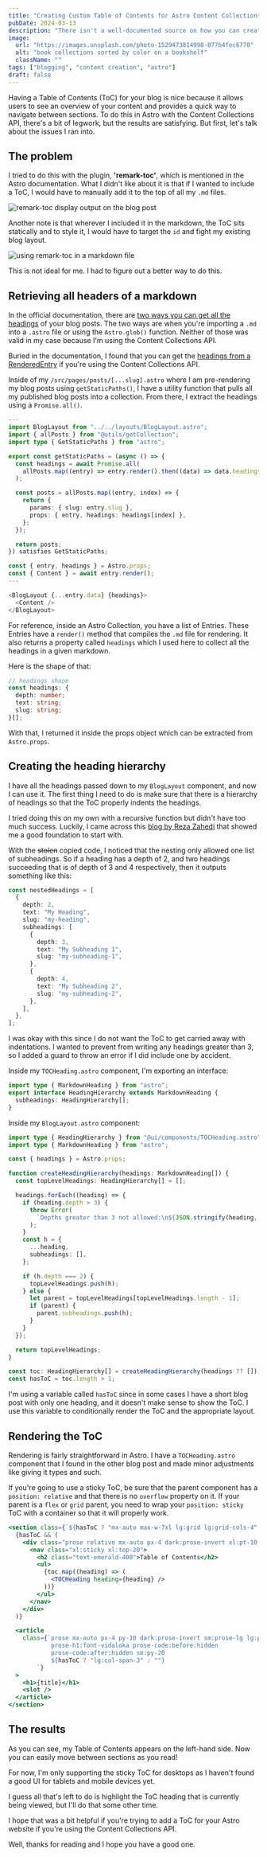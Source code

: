 ```yaml
---
title: "Creating Custom Table of Contents for Astro Content Collections"
pubDate: 2024-03-13
description: "There isn't a well-documented source on how you can create a custom Table of Contents from your markdown with the Astro Content Collection API. The 'remark-toc' plugin does the job but offers little control over where you can place it. In this post, I'll show you how I created my ToC for my blog."
image:
  url: "https://images.unsplash.com/photo-1529473814998-077b4fec6770"
  alt: "book collections sorted by color on a bookshelf"
  className: ""
tags: ["blogging", "content creation", "astro"]
draft: false
---
```


Having a Table of Contents (ToC) for your blog is nice because it allows users to see an overview of your content and provides a quick way to navigate between sections. To do this in Astro with the Content Collections API, there's a bit of legwork, but the results are satisfying. But first, let's talk about the issues I ran into.

## The problem

I tried to do this with the plugin, **'remark-toc'**, which is mentioned in the Astro documentation. What I didn't like about it is that if I wanted to include a ToC, I would have to manually add it to the top of all my `.md` files.

![remark-toc display output on the blog post](./_images/creating-toc/remark-toc-static.png)

Another note is that wherever I included it in the markdown, the ToC sits statically and to style it, I would have to target the `id` and fight my existing blog layout.

![using remark-toc in a markdown file](./_images/creating-toc/remark-toc-md.png)

This is not ideal for me. I had to figure out a better way to do this.

## Retrieving all headers of a markdown

In the official documentation, there are [two ways you can get all the headings](https://docs.astro.build/en/guides/markdown-content/#exported-properties) of your blog posts. The two ways are when you're importing a `.md` into a `.astro` file or using the `Astro.glob()` function. Neither of those was valid in my case because I'm using the Content Collections API.

Buried in the documentation, I found that you can get the [headings from a RenderedEntry](https://docs.astro.build/en/reference/api-reference/#collection-entry-type) if you're using the Content Collections API.

Inside of my `/src/pages/posts/[...slug].astro` where I am pre-rendering my blog posts using `getStaticPaths()`, I have a utility function that pulls all my published blog posts into a collection. From there, I extract the headings using a `Promise.all()`.

```typescript
---
import BlogLayout from "../../layouts/BlogLayout.astro";
import { allPosts } from "@utils/getCollection";
import type { GetStaticPaths } from "astro";

export const getStaticPaths = (async () => {
  const headings = await Promise.all(
    allPosts.map((entry) => entry.render().then((data) => data.headings)),
  );

  const posts = allPosts.map((entry, index) => {
    return {
      params: { slug: entry.slug },
      props: { entry, headings: headings[index] },
    };
  });

  return posts;
}) satisfies GetStaticPaths;

const { entry, headings } = Astro.props;
const { Content } = await entry.render();
---

<BlogLayout {...entry.data} {headings}>
  <Content />
</BlogLayout>
```

For reference, inside an Astro Collection, you have a list of Entries. These Entries have a `render()` method that compiles the `.md` file for rendering. It also returns a property called `headings` which I used here to collect all the headings in a given markdown.

Here is the shape of that:

```typescript
// headings shape
const headings: {
  depth: number;
  text: string;
  slug: string;
}[];
```

With that, I returned it inside the props object which can be extracted from `Astro.props`.

## Creating the heading hierarchy

I have all the headings passed down to my `BlogLayout` component, and now I can use it. The first thing I need to do is make sure that there is a hierarchy of headings so that the ToC properly indents the headings.

I tried doing this on my own with a recursive function but didn't have too much success. Luckily, I came across this [blog by Reza Zahedi](https://rezahedi.dev/blog/create-table-of-contents-in-astro-and-sectionize-the-markdown-content#retrieving-the-headings-prop-in-astro-layouts-or-components) that showed me a good foundation to start with.

With the ~~stolen~~ copied code, I noticed that the nesting only allowed one list of subheadings. So if a heading has a depth of 2, and two headings succeeding that is of depth of 3 and 4 respectively, then it outputs something like this:

```typescript
const nestedHeadings = [
  {
    depth: 2,
    text: "My Heading",
    slug: "my-heading",
    subheadings: [
      {
        depth: 3,
        text: "My Subheading 1",
        slug: "my-subheading-1",
      },
      {
        depth: 4,
        text: "My Subheading 2",
        slug: "my-subheading-2",
      },
    ],
  },
];
```

I was okay with this since I do not want the ToC to get carried away with indentations. I wanted to prevent from writing any headings greater than 3, so I added a guard to throw an error if I did include one by accident.

Inside my `TOCHeading.astro` component, I'm exporting an interface:

```typescript
import type { MarkdownHeading } from "astro";
export interface HeadingHierarchy extends MarkdownHeading {
  subheadings: HeadingHierarchy[];
}
```

Inside my `BlogLayout.astro` component:

```typescript
import type { HeadingHierarchy } from "@ui/components/TOCHeading.astro";
import type { MarkdownHeading } from "astro";

const { headings } = Astro.props;

function createHeadingHierarchy(headings: MarkdownHeading[]) {
  const topLevelHeadings: HeadingHierarchy[] = [];

  headings.forEach((heading) => {
    if (heading.depth > 3) {
      throw Error(
        `Depths greater than 3 not allowed:\n${JSON.stringify(heading, null, 2)}`,
      );
    }
    const h = {
      ...heading,
      subheadings: [],
    };

    if (h.depth === 2) {
      topLevelHeadings.push(h);
    } else {
      let parent = topLevelHeadings[topLevelHeadings.length - 1];
      if (parent) {
        parent.subheadings.push(h);
      }
    }
  });

  return topLevelHeadings;
}

const toc: HeadingHierarchy[] = createHeadingHierarchy(headings ?? []);
const hasToC = toc.length > 1;
```

I'm using a variable called `hasToC` since in some cases I have a short blog post with only one heading, and it doesn't make sense to show the ToC. I use this variable to conditionally render the ToC and the appropriate layout.

## Rendering the ToC

Rendering is fairly straightforward in Astro. I have a `TOCHeading.astro` component that I found in the other blog post and made minor adjustments like giving it types and such.

If you're going to use a sticky ToC, be sure that the parent component has a `position: relative` and that there is no `overflow` property on it. If your parent is a `flex` or `grid` parent, you need to wrap your `position: sticky` ToC with a container so that it will properly work.

```jsx
<section class={`${hasToC ? "mx-auto max-w-7xl lg:grid lg:grid-cols-4" : ""}`}>
  {hasToC && (
    <div class="prose relative mx-auto px-4 dark:prose-invert xl:pt-10 2xl:px-0">
      <nav class="xl:sticky xl:top-20">
        <h2 class="text-emerald-400">Table of Contents</h2>
        <ul>
          {toc.map((heading) => (
            <TOCHeading heading={heading} />
          ))}
        </ul>
      </nav>
    </div>
  )}

  <article
    class={`prose mx-auto px-4 py-10 dark:prose-invert sm:prose-lg lg:prose-xl
            prose-h1:font-vidaloka prose-code:before:hidden
            prose-code:after:hidden sm:py-20
            ${hasToC ? "lg:col-span-3" : ""}
        `}
  >
    <h1>{title}</h1>
    <slot />
  </article>
</section>
```

## The results

As you can see, my Table of Contents appears on the left-hand side. Now you can easily move between sections as you read!

For now, I'm only supporting the sticky ToC for desktops as I haven't found a good UI for tablets and mobile devices yet.

I guess all that's left to do is highlight the ToC heading that is currently being viewed, but I'll do that some other time.

I hope that was a bit helpful if you're trying to add a ToC for your Astro website if you're using the Content Collections API.

Well, thanks for reading and I hope you have a good one.
